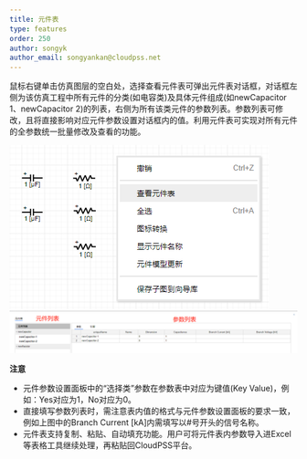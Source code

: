 ```yaml
---
title: 元件表
type: features
order: 250
author: songyk
author_email: songyankan@cloudpss.net
---
```


鼠标右键单击仿真图层的空白处，选择查看元件表可弹出元件表对话框，对话框左侧为该仿真工程中所有元件的分类(如电容类)及具体元件组成(如newCapacitor 1、newCapacitor 2)的列表，右侧为所有该类元件的参数列表。参数列表可修改，且将直接影响对应元件参数设置对话框内的值。利用元件表可实现对所有元件的全参数统一批量修改及查看的功能。

![元件列表](ComponentTable/Y1.png)
![元件列表](ComponentTable/Y2.png)

**注意**
+ 元件参数设置面板中的“选择类”参数在参数表中对应为键值(Key Value)，例如：Yes对应为1，No对应为0。
+ 直接填写参数列表时，需注意表内值的格式与元件参数设置面板的要求一致，例如上图中的Branch Current [kA]内需填写以#号开头的信号名称。
+ 元件表支持复制、粘贴、自动填充功能。用户可将元件表内参数导入进Excel等表格工具继续处理，再粘贴回CloudPSS平台。
